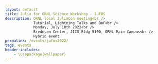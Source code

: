 ```yaml
---
layout: default
title: Julia for ORNL Science Workshop - JuFOS 
description: ORNL local JuliaCon meeting<br />
             Tutorial, Lightning Talks and BoF<br />
             Monday, July 18th 2022<br />
             Bredesen Center, JICS Bldg 5100, ORNL Main Campus<br />
             Hybrid event
permalink: /events/jufos2022/
tags: events
header-includes:
    - \usepackage{wallpaper}
---
```


<html>
 <head>
    <style>
    {
        box-sizing: border-box;
    }
    /* Set additional styling options for the columns*/
    .column {
    float: left;
    width: 50%;
    }

    .row:after {
    content: "";
    display: table;
    clear: both;
    }
    </style>
 </head>
 <body>
    <div class="row">
        <div class="column">
          <img src="../images/ORNL-twoline-green.svg" width="400" height="200">
        </div>
        <div class="column">
          <img src="../images/julia_logo.svg" width="350" height="200">
          <small> <center><a href="https://julialang.org">https://julialang.org</a> </center></small>
        </div>
    </div>
 </body>
</html>

<p align="justify">
The <a href="https://julialang.org">Julia programming language</a> is a modern open-source Domain-Specific-Language (DSL) for science. Built for performance as a front-end to LLVM, Julia attempts to challenge the status-quo in which dynamic languages can't reach desirable levels of performance, while the use of traditional compiled languages C, C++ and Fortran can be a costly development and maintenance investment for scientific projects. Julia builds upon the sucess of Fortran as the out-of-the-box abstraction for multidimensional arrays and math, while providing a powerful high-level interface for data analysis, visualization and interactive computing (the Julia REPL, and the Ju in Jupyter). In addition, several aspects that traditionally belong to a language ecosystem are core aspects of Julia: packaging, reproducible environments, and powerful macros metaprogramming for code instrumentation (profiling, testing, etc.) and interoperability with existing Fortran and C interfaces. Thus, Julia provides an interesting investment when trying to find a balance between development costs and scientific discovery.
</p>

# Aims and Scope

<p align="justify">
The Julia for ORNL Science Workshop, JuFOS, invites the scientific community to share current challenges and opportunities in building, maintaining and deploying complex scientific workflows combining multiple programming languages, libraries, ecosystem. 

The goal is to provide a venue to exchange research and development ideas about current state-of-the-art development of scientific codes at ORNL and potential collaborations and investments around a relatively new language designed for science. We welcome applications from the wide range of experimental, observational, high-performance computing (HPC) projects at ORNL.  
We will summarize our ideas, findings and key opportunities in a subsequent report that we will share with the community and interested participants. 
</p>

# Registration

<p align="justify">
While this is a hybrid event, we encourage in-person participation for the tutorial, working lunch session, lightning talks and birds-of-a-feather (BoF) discussion to learn more about the language and its community. In addition, JuFOS is serving as a local meetup to the virtual <a href="https://juliacon.org/2022">JuliaCon 2022 July 27th-29th</a>, so we invite potential ORNL presenters at JuliaCon to share their work with the lab community.
</p>

**Registration Link:** Please register by **July 15th** [here](https://forms.gle/s1ACzehxrghh3Wza7). 

> Registration is still open for virtual participation until July 15th, in-person registration is closed

> The registration form includes the option to propose a lightning talk.

- **Registration is required for in-person and virtual meeting option via Zoom**
- **We encourage early registration for in-person participation due to the venue's limited capacity (closed)**

# Call for Lightning Talks

We invite ORNL participants to present a 3 to 5 minute lightning talk that aligns with the scope of the workshop (option provided in the registration form).


**Topics:**

- Experiences using Julia in experimental, observational science
- Experiences using Julia in heterogeneous HPC (CPU, GPU, network, I/O, etc.)
- Existing codesign challenges in C, C++, Fortran, Python: packaging, performance, composition, programming models
- Status and roadmap of languages for scientific computing
- Artificial Intelligence, Machine Learning (AI/ML) workflows
- Experiences with high-level languages (Python, R, Julia) in HPC
- Ecosystems for Reproducibility and Performance Portability
- Community codes written in Julia
- Julia as a language for teaching computational science concepts
- Interactive data analysis and visualization (Jupyter, Pluto.jl)
- Julia for research software engineering
- High-level languages for rapid prototyping


# Agenda

*More details to be added*

| Time              | Session                                                                        | Presenter                        |
| ----------------- | ------------------------------------------------------------------------------ | -------------------------------- |
| **Morning**       |                                                                                |                                  |
| 10:00am-12:00pm   | Intro to Julia                                                                 | Philip Fackler, William Godoy    |
| **Working Lunch** |                                                                                |                                  |
| 12:00pm-12:20pm   | Working Lunch                                                                  |                                  |
| 12:20pm-12:25pm   | Opening Remarks                                                                | Jeffrey Vetter                   |
| 12:25pm-1:00pm    | Julia status, community and opportunities                                      | William Godoy                    |
| **Afternoon**     |                                                                                |                                  |
| 1:00pm-1:10pm     | Break                                                                          |                                  |
| 1:10pm-2:30pm     | Lightning Talks Session  (5 min each)                                          | Pedro Valero-Lara                |
|                   | **Title**                                                                      | **Author**                       |
|                   | Experience of Julia Accelerator Interfaces in comparison to Fortran+MPI        | Youngsung Kim                    |
|                   | Python and HPC for Biosciences and Materials                                   | Ada Sedova                       |
|                   | Disadvantages of Julia                                                         | Gavin Wiggins                    |
|                   | Comments about my experience with C/C++/OpenMP/MPI on HPC                      | Jean-Luc Fattebert               |
|                   | Interning with Julia                                                           | Elise Dettling                   |
|                   | Training Transformers at scale with Python                                     | John Gounley                     |
|                   | RIOPA.jl: a proxy app for reproducing I/O patterns                             | Philip Fackler                   |
|                   | Continuous Integration with GitHub Actions and Julia                           | Alexia Arthur                    |
|                   | pyMBIR: A Python-Based Tool for Model-Based Computed Tomography Reconstruction | Singanallur Venkatakrishnan      |
|                   | Tips for Using Julia on the Wombat Cluster                                     | Ross Miller                      |
|                   | The view of a newcomer to Julia                                                | Christian Trefftz                |
|                   | Performance in Julia (Matrix-Matrix Multiplication)                            | Pedro Valero-Lara                |
| 2:30pm-2:40pm     | Break                                                                          |
| 2:40pm-3:30pm     | Birds-of-a-feather: Julia at ORNL                                              | Pedro Valero-Lara                |
| 3:30pm-4:00pm     | Closing remarks, adjourn                                                       | Pedro Valero-Lara, William Godoy |



# Organizers


- [William F Godoy](https://www.ornl.gov/staff-profile/william-f-godoy)
- [Pedro Valero-Lara](https://www.ornl.gov/staff-profile/pedro-valero-lara)
- [Philip W Fackler](https://www.ornl.gov/staff-profile/philip-w-fackler)
- [Gregory R Watson](https://www.ornl.gov/staff-profile/gregory-r-watson)
- [Jeffrey S Vetter](https://www.ornl.gov/staff-profile/jeffrey-s-vetter)
- [Donna Wilkerson](https://www.ornl.gov/staff-profile/donna-j-wilkerson)
- [Theresa Ahearn](https://www.ornl.gov/staff-profile/theresa-m-ahearn)

# Sponsors

- The [Exascale Computing Project](https://www.exascaleproject.org/), [PROTEAS-TUNE](https://www.ornl.gov/project/proteas-tune), [Proxy App](https://proxyapps.exascaleproject.org/) and [SRP-HPC](https://shinstitute.org/srp-hpc/) sub-projects.

- The [ASCR Bluestone Project](https://csmd.ornl.gov/Bluestone)
